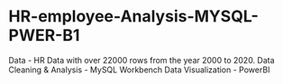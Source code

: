 # HR-employee-Analysis-MYSQL-PWER-B1
Data - HR Data with over 22000 rows from the year 2000 to 2020.  Data Cleaning &amp; Analysis - MySQL Workbench  Data Visualization - PowerBI
